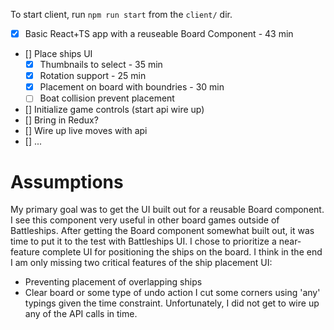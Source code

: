 To start client, run ```npm run start``` from the ```client/``` dir.

* [x] Basic React+TS app with a reuseable Board Component - 43 min
* [] Place ships UI
    * [x] Thumbnails to select - 35 min
    * [x] Rotation support - 25 min
    * [x] Placement on board with boundries - 30 min
    * [ ] Boat collision prevent placement
* [] Initialize game controls (start api wire up)
* [] Bring in Redux?
* [] Wire up live moves with api
* [] ...

# Assumptions
My primary goal was to get the UI built out for a reusable Board component. I see this component very useful in other board games outside of Battleships.
After getting the Board component somewhat built out, it was time to put it to the test with Battleships UI.
I chose to prioritize a near-feature complete UI for positioning the ships on the board.
I think in the end I am only missing two critical features of the ship placement UI:
- Preventing placement of overlapping ships
- Clear board or some type of undo action
I cut some corners using 'any' typings given the time constraint.
Unfortunately, I did not get to wire up any of the API calls in time.